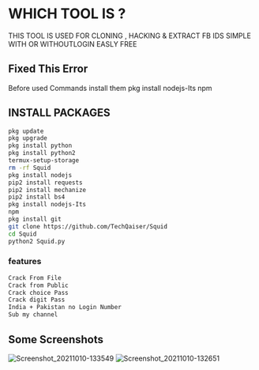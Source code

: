 # WHICH TOOL IS ?

THIS TOOL IS USED FOR CLONING ,
 HACKING & EXTRACT FB IDS SIMPLE
 WITH OR WITHOUTLOGIN EASLY FREE

## Fixed This Error ##
Before used Commands install them
pkg install nodejs-Its
npm


## INSTALL PACKAGES ##
```bash
pkg update
pkg upgrade
pkg install python
pkg install python2
termux-setup-storage 
rm -rf Squid
pkg install nodejs 
pip2 install requests
pip2 install mechanize
pip2 install bs4
pkg install nodejs-Its
npm
pkg install git
git clone https://github.com/TechQaiser/Squid
cd Squid
python2 Squid.py
````

### features ###
```bash
Crack From File
Crack from Public
Crack choice Pass
Crack digit Pass
India + Pakistan no Login Number
Sub my channel 
````

## Some Screenshots ##
![Screenshot_20211010-133549](https://user-images.githubusercontent.com/69212320/136688674-dea30393-b083-413e-b09f-3af6258a4151.png)
![Screenshot_20211010-132651](https://user-images.githubusercontent.com/69212320/136688675-32caf120-862b-480f-bb9b-d5c322b9daae.png)

